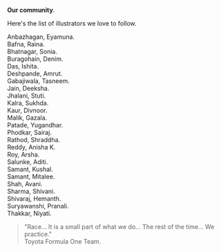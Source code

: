 **Our community**.

Here's the list of illustrators we love to follow.

Anbazhagan, Eyamuna.  
Bafna, Raina.  
Bhatnagar, Sonia.  
Buragohain, Denim.  
Das, Ishita.  
Deshpande, Amrut.  
Gabajiwala, Tasneem.  
Jain, Deeksha.  
Jhalani, Stuti.  
Kalra, Sukhda.  
Kaur, Divnoor.  
Malik, Gazala.  
Patade, Yugandhar.  
Phodkar, Sairaj.  
Rathod, Shraddha.  
Reddy, Anisha K.  
Roy, Arsha.  
Salunke, Aditi.  
Samant, Kushal.  
Samant, Mitalee.  
Shah, Avani.  
Sharma, Shivani.  
Shivaraj, Hemanth.  
Suryawanshi, Pranali.  
Thakkar, Niyati.

> "Race... It is a small part of what we do... The rest of the time... We practice."  
> Toyota Formula One Team.
